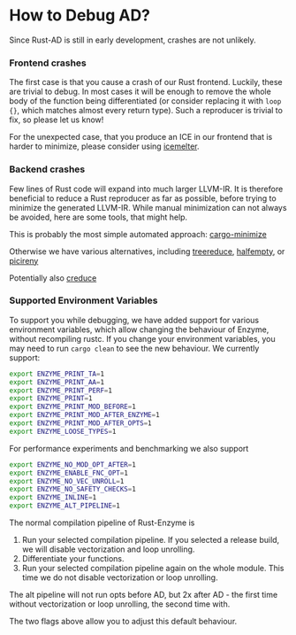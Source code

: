 # How to Debug AD?

Since Rust-AD is still in early development, crashes are not unlikely.

### Frontend crashes
The first case is that you cause a crash of our Rust frontend.
Luckily, these are trivial to debug. In most cases it will be enough
to remove the whole body of the function being differentiated 
(or consider replacing it with `loop {}`,
which matches almost every return type). 
Such a reproducer is trivial to fix, so please let us know!

For the unexpected case, that you produce an ICE in our frontend that 
is harder to minimize, please consider using [icemelter](https://github.com/langston-barrett/icemelter).

### Backend crashes
Few lines of Rust code will expand into much larger LLVM-IR.
It is therefore beneficial to reduce a Rust reproducer as 
far as possible, before trying to minimize the generated LLVM-IR.
While manual minimization can not always be avoided, here are 
some tools, that might help.

This is probably the most simple automated approach:
[cargo-minimize](https://github.com/Nilstrieb/cargo-minimize)

Otherwise we have various alternatives, including
[treereduce](https://github.com/langston-barrett/treereduce),
[halfempty](https://github.com/googleprojectzero/halfempty), or
[picireny](https://github.com/renatahodovan/picireny)

Potentially also
[creduce](https://github.com/csmith-project/creduce)

### Supported Environment Variables
To support you while debugging, we have added support for various environment variables,
which allow changing the behaviour of Enzyme, without recompiling rustc.
If you change your environment variables, you may need to run `cargo clean` to see the new behaviour.
We currently support:
```bash
export ENZYME_PRINT_TA=1
export ENZYME_PRINT_AA=1
export ENZYME_PRINT_PERF=1
export ENZYME_PRINT=1
export ENZYME_PRINT_MOD_BEFORE=1
export ENZYME_PRINT_MOD_AFTER_ENZYME=1
export ENZYME_PRINT_MOD_AFTER_OPTS=1
export ENZYME_LOOSE_TYPES=1
```

For performance experiments and benchmarking we also support
```bash
export ENZYME_NO_MOD_OPT_AFTER=1
export ENZYME_ENABLE_FNC_OPT=1
export ENZYME_NO_VEC_UNROLL=1
export ENZYME_NO_SAFETY_CHECKS=1
export ENZYME_INLINE=1
export ENZYME_ALT_PIPELINE=1
```
The normal compilation pipeline of Rust-Enzyme is
1) Run your selected compilation pipeline. If you selected a release build, we will disable vectorization and loop unrolling.
2) Differentiate your functions.
3) Run your selected compilation pipeline again on the whole module. This time we do not disable vectorization or loop unrolling.

The alt pipeline will not run opts before AD, but 2x after AD - the first time without vectorization or loop unrolling, the second time with.

The two flags above allow you to adjust this default behaviour.
